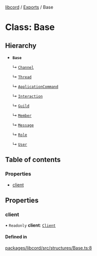 [libcord](../README.md) / [Exports](../modules.md) / Base

# Class: Base

## Hierarchy

- **`Base`**

  ↳ [`Channel`](Channel.md)

  ↳ [`Thread`](Thread.md)

  ↳ [`ApplicationCommand`](ApplicationCommand.md)

  ↳ [`Interaction`](Interaction.md)

  ↳ [`Guild`](Guild.md)

  ↳ [`Member`](Member.md)

  ↳ [`Message`](Message.md)

  ↳ [`Role`](Role.md)

  ↳ [`User`](User.md)

## Table of contents

### Properties

- [client](Base.md#client)

## Properties

### client

• `Readonly` **client**: [`Client`](Client.md)

#### Defined in

[packages/libcord/src/structures/Base.ts:8](https://github.com/Libcord/libcord/blob/f9964b8/packages/libcord/src/structures/Base.ts#L8)
